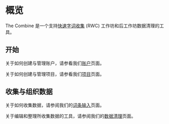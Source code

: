 # 概览

The
Combine 是一个支持[快速字词收集](https://www.sil.org/enterprise-news/rapid-word-collection-updated-approach-dictionary-creation)
(RWC) 工作坊和后工作坊数据清理的工具。

## 开始

关于如何创建与管理账户，请参看我们[账户](account.md)页面。

关于如何创建与管理项目，请参看我们[项目](project.md)页面。

## 收集与组织数据

关于如何收集数据，请参阅我们的[词条输入](dataEntry.md)页面。

关于编辑和整理所收集数据的工具，请参阅我们的[数据清理](goals.md)页面。
